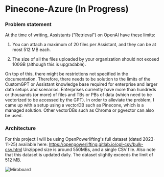 # Pinecone-Azure (In Progress)

### Problem statement
At the time of writing, Assistants ("Retrieval") on OpenAI have these limits: 

1. You can attach a maximum of 20 files per Assistant, and they can be at most 512 MB each. 

2. The size of all the files uploaded by your organization should not exceed 100GB (although this is upgradable).

On top of this, there might be restrictions not specified in the documentation.  Therefore, there needs to be solution to the limits of the CustomGPT or Assistant knowledge base required for enterprise and larger data setups and scenarios. Enterprises currently have more than hundreds or thousands (or more) of files and TBs or PBs of data (which need to be vectorized to be accessed by the GPT). In order to alleviate the problem, I came up with a setup using a vectorDB such as Pinecone, which is a managed solution. Other vectorDBs such as Chroma or pgvector can also be used. 

### Architecture

For this project I will be using OpenPowerlifting's full dataset (dated 2023-11-25) available here: https://openpowerlifting.gitlab.io/opl-csv/bulk-csv.html
Unzipped size is around 550MBs, and a single CSV file. Also note that this dataset is updated daily. The dataset slightly exceeds the limit of 512 MB.

![Miroboard](https://github.com/zmkarakas/Pinecone-Azure/assets/50174304/850fa03b-c64e-4746-aef9-1e1008d66594)


